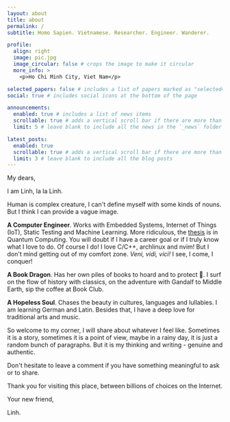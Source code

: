 ```yaml
---
layout: about
title: about
permalink: /
subtitle: Homo Sapien. Vietnamese. Researcher. Engineer. Wanderer.

profile:
  align: right
  image: pic.jpg
  image_circular: false # crops the image to make it circular
  more_info: >
    <p>Ho Chi Minh City, Viet Nam</p>

selected_papers: false # includes a list of papers marked as "selected={true}"
social: true # includes social icons at the bottom of the page

announcements:
  enabled: true # includes a list of news items
  scrollable: true # adds a vertical scroll bar if there are more than 3 news items
  limit: 5 # leave blank to include all the news in the `_news` folder

latest_posts:
  enabled: true
  scrollable: true # adds a vertical scroll bar if there are more than 3 new posts items
  limit: 3 # leave blank to include all the blog posts
---
```


My dears,

I am Linh, la la Linh.

Human is complex creature, I can't define myself with some kinds of nouns. But I think I can provide a vague image.

**A Computer Engineer**. Works with Embedded Systems, Internet of Things (IoT), Static Testing and Machine Learning. More ridiculous, the [thesis](vtrhttps://github.com/vtrnnhlinh/thesis/blob/main/HK242_264_DATN_LVTN_Finish_2111654_2110610.pdf) is in Quantum Computing. You will doubt if I have a career goal or if I truly know what I love to do. Of course I do! I love C/C++, archlinux and nvim! But I don't mind getting out of my comfort zone. *Veni, vidi, vici!* I see, I come, I conquer!

**A Book Dragon**. Has her own piles of books to hoard and to protect :dragon_face:. I surf on the flow of history with classics, on the adventure with Gandalf to Middle Earth, sip the coffee at Book Club.

**A Hopeless Soul**. Chases the beauty in cultures, languages and lullabies. I am learning German and Latin. Besides that, I have a deep love for traditional arts and music.

So welcome to my corner, I will share about whatever I feel like. Sometimes it is a story, sometimes it is a point of view, maybe in a rainy day, it is just a random bunch of paragraphs. But it is my thinking and writing - genuine and authentic.

Don't hesitate to leave a comment if you have something meaningful to ask or to share.

Thank you for visiting this place, between billions of choices on the Internet.

Your new friend,

Linh.
